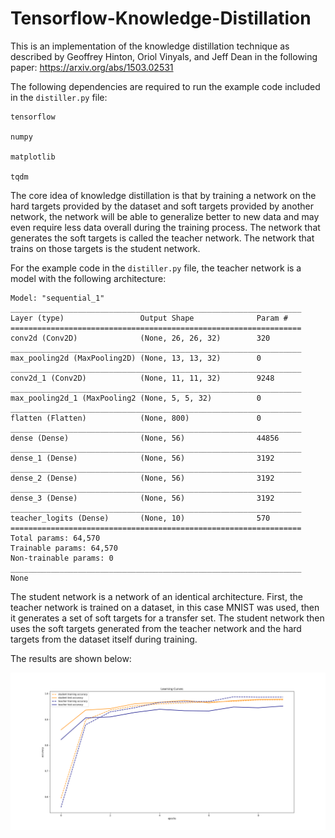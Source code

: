 ﻿# Tensorflow-Knowledge-Distillation

This is an implementation of the knowledge distillation technique as described by Geoffrey Hinton, Oriol Vinyals, and Jeff Dean in the following paper: https://arxiv.org/abs/1503.02531


The following dependencies are required to run the example code included in the ```distiller.py``` file:
```
tensorflow

numpy

matplotlib

tqdm
```

The core idea of knowledge distillation is that by training a network on the hard targets provided by the dataset and soft targets provided by another network, the network will be able to generalize better to new data and may even require less data overall during the training process. The network that generates the soft targets is called the teacher network. The network that trains on those targets is the student network.

For the example code in the ```distiller.py``` file, the teacher network is a model with the following architecture:

```
Model: "sequential_1"
_________________________________________________________________
Layer (type)                 Output Shape              Param #   
=================================================================
conv2d (Conv2D)              (None, 26, 26, 32)        320       
_________________________________________________________________
max_pooling2d (MaxPooling2D) (None, 13, 13, 32)        0         
_________________________________________________________________
conv2d_1 (Conv2D)            (None, 11, 11, 32)        9248      
_________________________________________________________________
max_pooling2d_1 (MaxPooling2 (None, 5, 5, 32)          0         
_________________________________________________________________
flatten (Flatten)            (None, 800)               0         
_________________________________________________________________
dense (Dense)                (None, 56)                44856     
_________________________________________________________________
dense_1 (Dense)              (None, 56)                3192      
_________________________________________________________________
dense_2 (Dense)              (None, 56)                3192      
_________________________________________________________________
dense_3 (Dense)              (None, 56)                3192      
_________________________________________________________________
teacher_logits (Dense)       (None, 10)                570       
=================================================================
Total params: 64,570
Trainable params: 64,570
Non-trainable params: 0
_________________________________________________________________
None
```

The student network is a network of an identical architecture. First, the teacher network is trained on a dataset, in this case MNIST was used, then it generates a set of soft targets for a transfer set. The student network then uses the soft targets generated from the teacher network and the hard targets from the dataset itself during training.

The results are shown below:

![Learning Curves](./LearningCurve.PNG)







